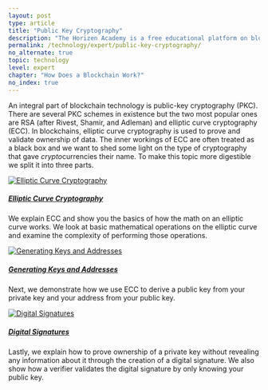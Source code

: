 ```yaml
---
layout: post
type: article
title: "Public Key Cryptography"
description: "The Horizen Academy is a free educational platform on blockchain technology, cryptocurrency, and privacy. This chapter is is not available yet. We add content frequently, sign up for our newsletter for notifications when it's released."
permalink: /technology/expert/public-key-cryptography/
no_alternate: true
topic: technology
level: expert
chapter: "How Does a Blockchain Work?"
no_index: true
---
```


An integral part of blockchain technology is public-key cryptography (PKC). There are several PKC schemes in existence but the two most popular ones are RSA (after Rivest, Shamir, and Adleman) and elliptic curve cryptography (ECC). In blockchains, elliptic curve cryptography is used to prove and validate ownership of data. The inner workings of ECC are often treated as a black box and we want to shed some light on the type of cryptography that gave *crypto*currencies their name. To make this topic more digestible we split it into three parts.

<div class="row mt-5">
    <div class="col-md-3">
        <a href="{{ site.baseurl }}{% post_url /technology/expert/2022-02-04-1-elliptic-curve-cryptography %}">
            <img src="{{site.baseurl}}/assets/post_files/technology/expert/2.3.0-pkc/curve.png" alt="Elliptic Curve Cryptography" />
        </a>
    </div>
    <div class="col-md-9">
        <a class="font-weight-bold" href="{{ site.baseurl }}{% post_url /technology/expert/2022-02-04-1-elliptic-curve-cryptography %}"><h5 class="intro-article-title">Elliptic Curve Cryptography</h5></a>
        <p class="mb-1">
We explain ECC and show you the basics of how the math on an elliptic curve works. We look at basic mathematical operations on the elliptic curve and examine the complexity of performing those operations. </p>
    </div>
</div>

<div class="row mt-5">
    <div class="col-md-3">
        <a href="{{ site.baseurl }}{% post_url /technology/expert/2022-02-04-2-generating-keys-and-addresses %}">
            <img src="{{site.baseurl}}/assets/post_files/technology/expert/2.3.0-pkc/keys-and-addresses.png" alt="Generating Keys and Addresses" />
        </a>
    </div>
    <div class="col-md-9">
        <a class="font-weight-bold" href="{{ site.baseurl }}{% post_url /technology/expert/2022-02-04-2-generating-keys-and-addresses %}"><h5 class="intro-article-title">Generating Keys and Addresses</h5></a>
        <p class="mb-1">
            Next, we demonstrate how we use ECC to derive a public key from your private key and your address from your public key.
        </p>
    </div>
</div>

<div class="row mt-5">
    <div class="col-md-3">
        <a href="{{ site.baseurl }}{% post_url /technology/expert/2022-02-04-3-digital-signatures %}">
            <img src="{{site.baseurl}}/assets/post_files/technology/expert/2.3.0-pkc/digital-signatures.png" alt="Digital Signatures" />
        </a>
    </div>
    <div class="col-md-9">
        <a class="font-weight-bold" href="{{ site.baseurl }}{% post_url /technology/expert/2022-02-04-3-digital-signatures %}"><h5 class="intro-article-title">Digital Signatures</h5></a>
        <p class="mb-1">
            Lastly, we explain how to prove ownership of a private key without revealing any information about it through the creation of a digital signature. We also show how a verifier validates the digital signature by only knowing your public key.
        </p>
    </div>
</div>
